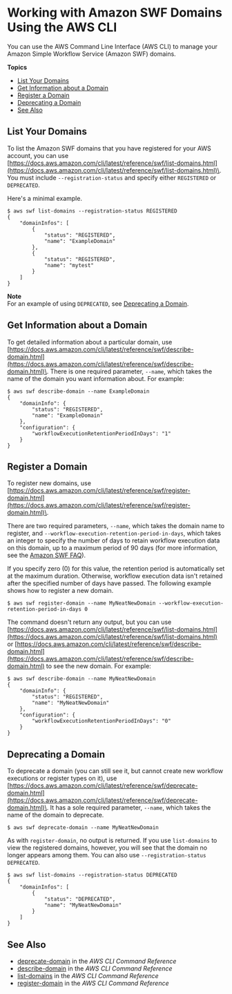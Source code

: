 # Working with Amazon SWF Domains Using the AWS CLI<a name="cli-services-swf-domains"></a>

You can use the AWS Command Line Interface \(AWS CLI\) to manage your Amazon Simple Workflow Service \(Amazon SWF\) domains\.

**Topics**
+ [List Your Domains](#listing-your-domains)
+ [Get Information about a Domain](#getting-information-about-a-domain)
+ [Register a Domain](#registering-a-domain)
+ [Deprecating a Domain](#deprecating-a-domain)
+ [See Also](#cli-services-swf-domains-see-also)

## List Your Domains<a name="listing-your-domains"></a>

To list the Amazon SWF domains that you have registered for your AWS account, you can use [https://docs.aws.amazon.com/cli/latest/reference/swf/list-domains.html](https://docs.aws.amazon.com/cli/latest/reference/swf/list-domains.html)\. You must include `--registration-status` and specify either `REGISTERED` or `DEPRECATED`\.

Here's a minimal example\.

```
$ aws swf list-domains --registration-status REGISTERED
{
    "domainInfos": [
        {
            "status": "REGISTERED",
            "name": "ExampleDomain"
        },
        {
            "status": "REGISTERED",
            "name": "mytest"
        }
    ]
}
```

**Note**  
For an example of using `DEPRECATED`, see [Deprecating a Domain](#deprecating-a-domain)\.

## Get Information about a Domain<a name="getting-information-about-a-domain"></a>

To get detailed information about a particular domain, use [https://docs.aws.amazon.com/cli/latest/reference/swf/describe-domain.html](https://docs.aws.amazon.com/cli/latest/reference/swf/describe-domain.html)\. There is one required parameter, `--name`, which takes the name of the domain you want information about\. For example:

```
$ aws swf describe-domain --name ExampleDomain
{
    "domainInfo": {
        "status": "REGISTERED",
        "name": "ExampleDomain"
    },
    "configuration": {
        "workflowExecutionRetentionPeriodInDays": "1"
    }
}
```

## Register a Domain<a name="registering-a-domain"></a>

To register new domains, use [https://docs.aws.amazon.com/cli/latest/reference/swf/register-domain.html](https://docs.aws.amazon.com/cli/latest/reference/swf/register-domain.html)\. 

There are two required parameters, `--name`, which takes the domain name to register, and `--workflow-execution-retention-period-in-days`, which takes an integer to specify the number of days to retain workflow execution data on this domain, up to a maximum period of 90 days \(for more information, see the [Amazon SWF FAQ](http://aws.amazon.com/swf/faqs/#retain_limit)\)\. 

If you specify zero \(0\) for this value, the retention period is automatically set at the maximum duration\. Otherwise, workflow execution data isn't retained after the specified number of days have passed\. The following example shows how to register a new domain\.

```
$ aws swf register-domain --name MyNeatNewDomain --workflow-execution-retention-period-in-days 0
```

The command doesn't return any output, but you can use [https://docs.aws.amazon.com/cli/latest/reference/swf/list-domains.html](https://docs.aws.amazon.com/cli/latest/reference/swf/list-domains.html) or [https://docs.aws.amazon.com/cli/latest/reference/swf/describe-domain.html](https://docs.aws.amazon.com/cli/latest/reference/swf/describe-domain.html) to see the new domain\. For example:

```
$ aws swf describe-domain --name MyNeatNewDomain
{
    "domainInfo": {
        "status": "REGISTERED",
        "name": "MyNeatNewDomain"
    },
    "configuration": {
        "workflowExecutionRetentionPeriodInDays": "0"
    }
}
```

## Deprecating a Domain<a name="deprecating-a-domain"></a>

To deprecate a domain \(you can still see it, but cannot create new workflow executions or register types on it\), use [https://docs.aws.amazon.com/cli/latest/reference/swf/deprecate-domain.html](https://docs.aws.amazon.com/cli/latest/reference/swf/deprecate-domain.html)\. It has a sole required parameter, `--name`, which takes the name of the domain to deprecate\.

```
$ aws swf deprecate-domain --name MyNeatNewDomain
```

As with `register-domain`, no output is returned\. If you use `list-domains` to view the registered domains, however, you will see that the domain no longer appears among them\. You can also use `--registration-status DEPRECATED`\.

```
$ aws swf list-domains --registration-status DEPRECATED
{
    "domainInfos": [
        {
            "status": "DEPRECATED",
            "name": "MyNeatNewDomain"
        }
    ]
}
```

## See Also<a name="cli-services-swf-domains-see-also"></a>
+ [deprecate\-domain](https://docs.aws.amazon.com/cli/latest/reference/swf/deprecate-domain.html) in the *AWS CLI Command Reference*
+ [describe\-domain](https://docs.aws.amazon.com/cli/latest/reference/swf/describe-domain.html) in the *AWS CLI Command Reference*
+ [list\-domains](https://docs.aws.amazon.com/cli/latest/reference/swf/list-domains.html) in the *AWS CLI Command Reference*
+ [register\-domain](https://docs.aws.amazon.com/cli/latest/reference/swf/register-domain.html) in the *AWS CLI Command Reference*